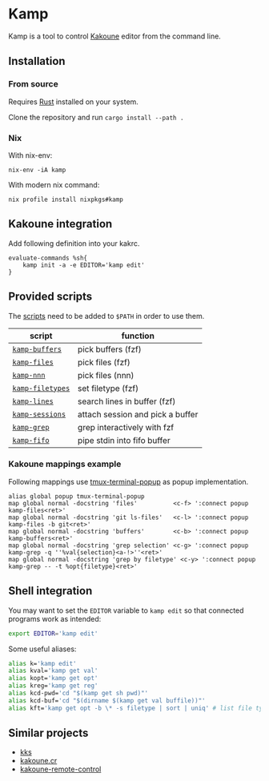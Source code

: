 # Kamp

Kamp is a tool to control [Kakoune](https://github.com/mawww/kakoune) editor from the command line.

## Installation

### From source

Requires [Rust](https://www.rust-lang.org) installed on your system.

Clone the repository and run `cargo install --path .`

### Nix

With nix-env:

```shell-script
nix-env -iA kamp
```

With modern nix command:

```shell-script
nix profile install nixpkgs#kamp
```

## Kakoune integration

Add following definition into your kakrc.

```kak
evaluate-commands %sh{
    kamp init -a -e EDITOR='kamp edit'
}
```

## Provided scripts

The [scripts](scripts) need to be added to `$PATH` in order to use them.

| script                                     | function                         |
| ------------------------------------------ | -------------------------------- |
| [`kamp-buffers`](scripts/kamp-buffers)     | pick buffers (fzf)               |
| [`kamp-files`](scripts/kamp-files)         | pick files (fzf)                 |
| [`kamp-nnn`](scripts/kamp-nnn)             | pick files (nnn)                 |
| [`kamp-filetypes`](scripts/kamp-filetypes) | set filetype (fzf)               |
| [`kamp-lines`](scripts/kamp-lines)         | search lines in buffer (fzf)     |
| [`kamp-sessions`](scripts/kamp-sessions)   | attach session and pick a buffer |
| [`kamp-grep`](scripts/kamp-grep)           | grep interactively with fzf      |
| [`kamp-fifo`](scripts/kamp-fifo)           | pipe stdin into fifo buffer      |

### Kakoune mappings example

Following mappings use [tmux-terminal-popup](https://github.com/alexherbo2/tmux.kak/blob/716d8a49be26b6c2332ad4f3c5342e485e02dff4/docs/manual.md#tmux-terminal-popup) as popup implementation.

```kak
alias global popup tmux-terminal-popup
map global normal -docstring 'files'          <c-f> ':connect popup kamp-files<ret>'
map global normal -docstring 'git ls-files'   <c-l> ':connect popup kamp-files -b git<ret>'
map global normal -docstring 'buffers'        <c-b> ':connect popup kamp-buffers<ret>'
map global normal -docstring 'grep selection' <c-g> ':connect popup kamp-grep -q ''%val{selection}<a-!>''<ret>'
map global normal -docstring 'grep by filetype' <c-y> ':connect popup kamp-grep -- -t %opt{filetype}<ret>'
```

## Shell integration

You may want to set the `EDITOR` variable to `kamp edit` so that connected programs work as intended:

```sh
export EDITOR='kamp edit'
```

Some useful aliases:

```sh
alias k='kamp edit'
alias kval='kamp get val'
alias kopt='kamp get opt'
alias kreg='kamp get reg'
alias kcd-pwd='cd "$(kamp get sh pwd)"'
alias kcd-buf='cd "$(dirname $(kamp get val buffile))"'
alias kft='kamp get opt -b \* -s filetype | sort | uniq' # list file types you're working on
```

## Similar projects

- [kks](https://github.com/kkga/kks)
- [kakoune.cr](https://github.com/alexherbo2/kakoune.cr)
- [kakoune-remote-control](https://github.com/danr/kakoune-remote-control)
